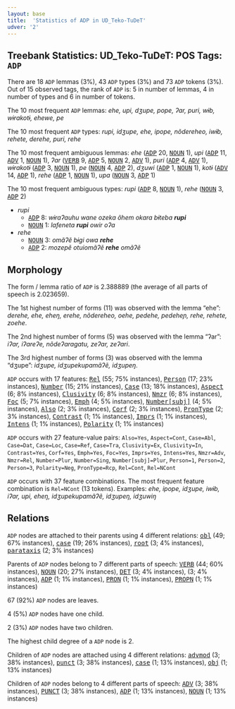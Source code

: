 ```yaml
---
layout: base
title:  'Statistics of ADP in UD_Teko-TuDeT'
udver: '2'
---
```


## Treebank Statistics: UD_Teko-TuDeT: POS Tags: `ADP`

There are 18 `ADP` lemmas (3%), 43 `ADP` types (3%) and 73 `ADP` tokens (3%).
Out of 15 observed tags, the rank of `ADP` is: 5 in number of lemmas, 4 in number of types and 6 in number of tokens.

The 10 most frequent `ADP` lemmas: <em>ehe, upi, dʒupe, pope, ʔar, puri, wɨb, wɨrakotɨ, ehewe, pe</em>

The 10 most frequent `ADP` types:  <em>rupi, idʒupe, ehe, ipope, nõdereheo, iwɨb, rehete, derehe, puri, rehe</em>

The 10 most frequent ambiguous lemmas: <em>ehe</em> (<tt><a href="eme_tudet-pos-ADP.html">ADP</a></tt> 20, <tt><a href="eme_tudet-pos-NOUN.html">NOUN</a></tt> 1), <em>upi</em> (<tt><a href="eme_tudet-pos-ADP.html">ADP</a></tt> 11, <tt><a href="eme_tudet-pos-ADV.html">ADV</a></tt> 1, <tt><a href="eme_tudet-pos-NOUN.html">NOUN</a></tt> 1), <em>ʔar</em> (<tt><a href="eme_tudet-pos-VERB.html">VERB</a></tt> 9, <tt><a href="eme_tudet-pos-ADP.html">ADP</a></tt> 5, <tt><a href="eme_tudet-pos-NOUN.html">NOUN</a></tt> 2, <tt><a href="eme_tudet-pos-ADV.html">ADV</a></tt> 1), <em>puri</em> (<tt><a href="eme_tudet-pos-ADP.html">ADP</a></tt> 4, <tt><a href="eme_tudet-pos-ADV.html">ADV</a></tt> 1), <em>wɨrakotɨ</em> (<tt><a href="eme_tudet-pos-ADP.html">ADP</a></tt> 3, <tt><a href="eme_tudet-pos-NOUN.html">NOUN</a></tt> 1), <em>pe</em> (<tt><a href="eme_tudet-pos-NOUN.html">NOUN</a></tt> 4, <tt><a href="eme_tudet-pos-ADP.html">ADP</a></tt> 2), <em>dʒuwi</em> (<tt><a href="eme_tudet-pos-ADP.html">ADP</a></tt> 1, <tt><a href="eme_tudet-pos-NOUN.html">NOUN</a></tt> 1), <em>kotɨ</em> (<tt><a href="eme_tudet-pos-ADV.html">ADV</a></tt> 14, <tt><a href="eme_tudet-pos-ADP.html">ADP</a></tt> 1), <em>rehe</em> (<tt><a href="eme_tudet-pos-ADP.html">ADP</a></tt> 1, <tt><a href="eme_tudet-pos-NOUN.html">NOUN</a></tt> 1), <em>upa</em> (<tt><a href="eme_tudet-pos-NOUN.html">NOUN</a></tt> 3, <tt><a href="eme_tudet-pos-ADP.html">ADP</a></tt> 1)

The 10 most frequent ambiguous types:  <em>rupi</em> (<tt><a href="eme_tudet-pos-ADP.html">ADP</a></tt> 8, <tt><a href="eme_tudet-pos-NOUN.html">NOUN</a></tt> 1), <em>rehe</em> (<tt><a href="eme_tudet-pos-NOUN.html">NOUN</a></tt> 3, <tt><a href="eme_tudet-pos-ADP.html">ADP</a></tt> 2)


* <em>rupi</em>
  * <tt><a href="eme_tudet-pos-ADP.html">ADP</a></tt> 8: <em>wɨraʔauhu wane ozeka õhem okara bɨteba <b>rupi</b></em>
  * <tt><a href="eme_tudet-pos-NOUN.html">NOUN</a></tt> 1: <em>lafeneta <b>rupi</b> owir oʔa</em>
* <em>rehe</em>
  * <tt><a href="eme_tudet-pos-NOUN.html">NOUN</a></tt> 3: <em>omãʔẽ bɨgi owa <b>rehe</b></em>
  * <tt><a href="eme_tudet-pos-ADP.html">ADP</a></tt> 2: <em>mozepẽ otuiomãʔẽ <b>rehe</b> omãʔẽ</em>

## Morphology

The form / lemma ratio of `ADP` is 2.388889 (the average of all parts of speech is 2.023659).

The 1st highest number of forms (11) was observed with the lemma “ehe”: <em>derehe, ehe, eheŋ, erehe, nõdereheo, oehe, pedehe, pedeheɲ, rehe, rehete, zoehe</em>.

The 2nd highest number of forms (5) was observed with the lemma “ʔar”: <em>iʔar, iʔareʔe, nõdeʔaragatu, zeʔar, zeʔari</em>.

The 3rd highest number of forms (3) was observed with the lemma “dʒupe”: <em>idʒupe, idʒupekupamãʔẽ, idʒupeŋ</em>.

`ADP` occurs with 17 features: <tt><a href="eme_tudet-feat-Rel.html">Rel</a></tt> (55; 75% instances), <tt><a href="eme_tudet-feat-Person.html">Person</a></tt> (17; 23% instances), <tt><a href="eme_tudet-feat-Number.html">Number</a></tt> (15; 21% instances), <tt><a href="eme_tudet-feat-Case.html">Case</a></tt> (13; 18% instances), <tt><a href="eme_tudet-feat-Aspect.html">Aspect</a></tt> (6; 8% instances), <tt><a href="eme_tudet-feat-Clusivity.html">Clusivity</a></tt> (6; 8% instances), <tt><a href="eme_tudet-feat-Nmzr.html">Nmzr</a></tt> (6; 8% instances), <tt><a href="eme_tudet-feat-Foc.html">Foc</a></tt> (5; 7% instances), <tt><a href="eme_tudet-feat-Emph.html">Emph</a></tt> (4; 5% instances), <tt><a href="eme_tudet-feat-Number-subj.html">Number[subj]</a></tt> (4; 5% instances), <tt><a href="eme_tudet-feat-Also.html">Also</a></tt> (2; 3% instances), <tt><a href="eme_tudet-feat-Corf.html">Corf</a></tt> (2; 3% instances), <tt><a href="eme_tudet-feat-PronType.html">PronType</a></tt> (2; 3% instances), <tt><a href="eme_tudet-feat-Contrast.html">Contrast</a></tt> (1; 1% instances), <tt><a href="eme_tudet-feat-Imprs.html">Imprs</a></tt> (1; 1% instances), <tt><a href="eme_tudet-feat-Intens.html">Intens</a></tt> (1; 1% instances), <tt><a href="eme_tudet-feat-Polarity.html">Polarity</a></tt> (1; 1% instances)

`ADP` occurs with 27 feature-value pairs: `Also=Yes`, `Aspect=Cont`, `Case=Abl`, `Case=Dat`, `Case=Loc`, `Case=Ref`, `Case=Tra`, `Clusivity=Ex`, `Clusivity=In`, `Contrast=Yes`, `Corf=Yes`, `Emph=Yes`, `Foc=Yes`, `Imprs=Yes`, `Intens=Yes`, `Nmzr=Adv`, `Nmzr=Rel`, `Number=Plur`, `Number=Sing`, `Number[subj]=Plur`, `Person=1`, `Person=2`, `Person=3`, `Polarity=Neg`, `PronType=Rcp`, `Rel=Cont`, `Rel=NCont`

`ADP` occurs with 37 feature combinations.
The most frequent feature combination is `Rel=NCont` (13 tokens).
Examples: <em>ehe, ipope, idʒupe, iwɨb, iʔar, upi, eheŋ, idʒupekupamãʔẽ, idʒupeŋ, idʒuwiŋ</em>


## Relations

`ADP` nodes are attached to their parents using 4 different relations: <tt><a href="eme_tudet-dep-obl.html">obl</a></tt> (49; 67% instances), <tt><a href="eme_tudet-dep-case.html">case</a></tt> (19; 26% instances), <tt><a href="eme_tudet-dep-root.html">root</a></tt> (3; 4% instances), <tt><a href="eme_tudet-dep-parataxis.html">parataxis</a></tt> (2; 3% instances)

Parents of `ADP` nodes belong to 7 different parts of speech: <tt><a href="eme_tudet-pos-VERB.html">VERB</a></tt> (44; 60% instances), <tt><a href="eme_tudet-pos-NOUN.html">NOUN</a></tt> (20; 27% instances), <tt><a href="eme_tudet-pos-DET.html">DET</a></tt> (3; 4% instances),  (3; 4% instances), <tt><a href="eme_tudet-pos-ADP.html">ADP</a></tt> (1; 1% instances), <tt><a href="eme_tudet-pos-PRON.html">PRON</a></tt> (1; 1% instances), <tt><a href="eme_tudet-pos-PROPN.html">PROPN</a></tt> (1; 1% instances)

67 (92%) `ADP` nodes are leaves.

4 (5%) `ADP` nodes have one child.

2 (3%) `ADP` nodes have two children.

The highest child degree of a `ADP` node is 2.

Children of `ADP` nodes are attached using 4 different relations: <tt><a href="eme_tudet-dep-advmod.html">advmod</a></tt> (3; 38% instances), <tt><a href="eme_tudet-dep-punct.html">punct</a></tt> (3; 38% instances), <tt><a href="eme_tudet-dep-case.html">case</a></tt> (1; 13% instances), <tt><a href="eme_tudet-dep-obj.html">obj</a></tt> (1; 13% instances)

Children of `ADP` nodes belong to 4 different parts of speech: <tt><a href="eme_tudet-pos-ADV.html">ADV</a></tt> (3; 38% instances), <tt><a href="eme_tudet-pos-PUNCT.html">PUNCT</a></tt> (3; 38% instances), <tt><a href="eme_tudet-pos-ADP.html">ADP</a></tt> (1; 13% instances), <tt><a href="eme_tudet-pos-NOUN.html">NOUN</a></tt> (1; 13% instances)


